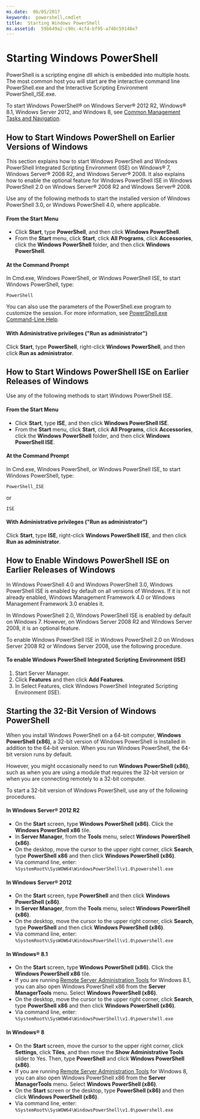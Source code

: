 ```yaml
---
ms.date:  06/05/2017
keywords:  powershell,cmdlet
title:  Starting Windows PowerShell
ms.assetid:  59b649a2-c90c-4cf4-bf95-a740c59148e7
---
```


# Starting Windows PowerShell
PowerShell is a scripting engine dll which is embedded into multiple hosts.  The most common host you will start are the interactive command line PowerShell.exe and the Interactive Scripting Environment PowerShell_ISE.exe.

To start Windows PowerShell® on Windows Server® 2012 R2, Windows® 8.1, Windows Server 2012, and Windows 8, see [Common Management Tasks and Navigation](https://technet.microsoft.com/library/hh831491.aspx).

## How to Start Windows PowerShell on Earlier Versions of Windows

This section explains how to start Windows PowerShell and Windows PowerShell Integrated Scripting
Environment (ISE) on Windows® 7, Windows Server® 2008 R2, and Windows Server® 2008. It also
explains how to enable the optional feature for Windows PowerShell ISE in Windows PowerShell 2.0 on
Windows Server® 2008 R2 and Windows Server® 2008.

Use any of the following methods to start the installed version of Windows PowerShell 3.0, or
Windows PowerShell 4.0, where applicable.

#### From the Start Menu

- Click **Start**, type **PowerShell**, and then click **Windows PowerShell**.
- From the **Start** menu, click **Start**, click **All Programs**, click **Accessories**, click
  the **Windows PowerShell** folder, and then click **Windows PowerShell**.

#### At the Command Prompt

In Cmd.exe, Windows PowerShell, or Windows PowerShell ISE, to start Windows PowerShell, type:

```
PowerShell
```

You can also use the parameters of the PowerShell.exe program to customize the session. For more
information, see [PowerShell.exe Command-Line Help](../core-powershell/console/PowerShell.exe-Command-Line-Help.md).

#### With Administrative privileges ("Run as administrator")

Click **Start**, type **PowerShell**, right-click **Windows PowerShell**, and then click **Run as
administrator**.

## How to Start Windows PowerShell ISE on Earlier Releases of Windows

Use any of the following methods to start Windows PowerShell ISE.

#### From the Start Menu

- Click **Start**, type **ISE**, and then click **Windows PowerShell ISE**.
- From the **Start** menu, click **Start**, click **All Programs**, click **Accessories**, click
  the **Windows PowerShell** folder, and then click **Windows PowerShell ISE**.

#### At the Command Prompt

In Cmd.exe, Windows PowerShell, or Windows PowerShell ISE, to start Windows PowerShell, type:

```
PowerShell_ISE
```

or

```
ISE
```

#### With Administrative privileges ("Run as administrator")

Click **Start**, type **ISE**, right-click **Windows PowerShell ISE**, and then click **Run as
administrator**.

## How to Enable Windows PowerShell ISE on Earlier Releases of Windows

In Windows PowerShell 4.0 and Windows PowerShell 3.0, Windows PowerShell ISE is enabled by default
on all versions of Windows. If it is not already enabled, Windows Management Framework 4.0 or
Windows Management Framework 3.0 enables it.

In Windows PowerShell 2.0, Windows PowerShell ISE is enabled by default on Windows 7. However, on
Windows Server 2008 R2 and Windows Server 2008, it is an optional feature.

To enable Windows PowerShell ISE in Windows PowerShell 2.0 on Windows Server 2008 R2 or Windows
Server 2008, use the following procedure.

#### To enable Windows PowerShell Integrated Scripting Environment (ISE)

1. Start Server Manager.
2. Click **Features** and then click **Add Features**.
3. In Select Features, click Windows PowerShell Integrated Scripting Environment (ISE).

## Starting the 32-Bit Version of Windows PowerShell

When you install Windows PowerShell on a 64-bit computer, **Windows PowerShell (x86)**, a 32-bit
version of Windows PowerShell is installed in addition to the 64-bit version. When you run Windows
PowerShell, the 64-bit version runs by default.

However, you might occasionally need to run **Windows PowerShell (x86)**, such as when you are
using a module that requires the 32-bit version or when you are connecting remotely to a 32-bit
computer.

To start a 32-bit version of Windows PowerShell, use any of the following procedures.

#### In Windows Server® 2012 R2

- On the **Start** screen, type **Windows PowerShell (x86)**. Click the **Windows PowerShell x86**
  tile.
- In **Server Manager**, from the **Tools** menu, select **Windows PowerShell (x86)**.
- On the desktop, move the cursor to the upper right corner, click **Search**, type **PowerShell
  x86** and then click **Windows PowerShell (x86)**.
- Via command line, enter: `%SystemRoot%\SysWOW64\WindowsPowerShell\v1.0\powershell.exe`

#### In Windows Server® 2012

- On the **Start** screen, type **PowerShell** and then click **Windows PowerShell (x86)**.
- In **Server Manager**, from the **Tools** menu, select **Windows PowerShell (x86)**.
- On the desktop, move the cursor to the upper right corner, click **Search**, type **PowerShell**
  and then click **Windows PowerShell (x86)**.
- Via command line, enter: `%SystemRoot%\SysWOW64\WindowsPowerShell\v1.0\powershell.exe`

#### In Windows® 8.1

- On the **Start** screen, type **Windows PowerShell (x86)**. Click the **Windows PowerShell x86**
  tile.
- If you are running
  [Remote Server Administration Tools](https://go.microsoft.com/fwlink/?LinkID=304145) for
  Windows 8.1, you can also open Windows PowerShell x86 from the **Server ManagerTools** menu.
  Select **Windows PowerShell (x86)**.
- On the desktop, move the cursor to the upper right corner, click **Search**, type **PowerShell
  x86** and then click **Windows PowerShell (x86)**.
- Via command line, enter: `%SystemRoot%\SysWOW64\WindowsPowerShell\v1.0\powershell.exe`

#### In Windows® 8

- On the **Start** screen, move the cursor to the upper right corner, click **Settings**, click
  **Tiles**, and then move the **Show Administrative Tools** slider to Yes. Then, type **PowerShell**
  and click **Windows PowerShell (x86)**.
- If you are running
  [Remote Server Administration Tools](https://www.microsoft.com/download/details.aspx?id=28972) for
  Windows 8, you can also open Windows PowerShell x86 from the **Server ManagerTools** menu. Select
  **Windows PowerShell (x86)**.
- On the **Start** screen or the desktop, type **PowerShell (x86)** and then click **Windows
  PowerShell (x86)**.
- Via command line, enter: `%SystemRoot%\SysWOW64\WindowsPowerShell\v1.0\powershell.exe`